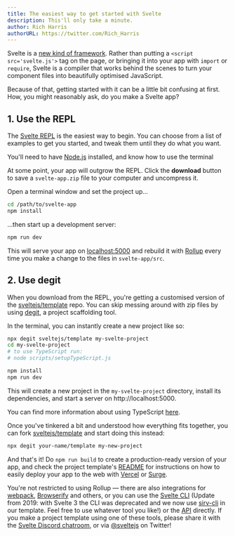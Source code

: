 ```yaml
---
title: The easiest way to get started with Svelte
description: This'll only take a minute.
author: Rich Harris
authorURL: https://twitter.com/Rich_Harris
---
```


Svelte is a [new kind of framework](/blog/frameworks-without-the-framework). Rather than putting a `<script src='svelte.js'>` tag on the page, or bringing it into your app with `import` or `require`, Svelte is a compiler that works behind the scenes to turn your component files into beautifully optimised JavaScript.

Because of that, getting started with it can be a little bit confusing at first. How, you might reasonably ask, do you make a Svelte app?


## 1. Use the REPL

The [Svelte REPL](/repl) is the easiest way to begin. You can choose from a list of examples to get you started, and tweak them until they do what you want.

<aside><p>You'll need to have <a href="https://nodejs.org/">Node.js</a> installed, and know how to use the terminal</p></aside>

At some point, your app will outgrow the REPL. Click the **download** button to save a `svelte-app.zip` file to your computer and uncompress it.

Open a terminal window and set the project up...

```bash
cd /path/to/svelte-app
npm install
```

...then start up a development server:

```bash
npm run dev
```

This will serve your app on [localhost:5000](http://localhost:5000) and rebuild it with [Rollup](https://rollupjs.org) every time you make a change to the files in `svelte-app/src`.


## 2. Use degit

When you download from the REPL, you're getting a customised version of the [sveltejs/template](https://github.com/sveltejs/template) repo. You can skip messing around with zip files by using [degit](https://github.com/Rich-Harris/degit), a project scaffolding tool.

In the terminal, you can instantly create a new project like so:

```bash
npx degit sveltejs/template my-svelte-project
cd my-svelte-project
# to use TypeScript run:
# node scripts/setupTypeScript.js

npm install
npm run dev
```

This will create a new project in the `my-svelte-project` directory, install its dependencies, and start a server on http://localhost:5000.

You can find more information about using TypeScript [here](/blog/svelte-and-typescript).

Once you've tinkered a bit and understood how everything fits together, you can fork [sveltejs/template](https://github.com/sveltejs/template) and start doing this instead:

```bash
npx degit your-name/template my-new-project
```

And that's it! Do `npm run build` to create a production-ready version of your app, and check the project template's [README](https://github.com/sveltejs/template/blob/master/README.md) for instructions on how to easily deploy your app to the web with [Vercel](https://vercel.com) or [Surge](http://surge.sh/).

You're not restricted to using Rollup — there are also integrations for [webpack](https://github.com/sveltejs/svelte-loader), [Browserify](https://github.com/tehshrike/sveltify) and others, or you can use the [Svelte CLI](https://github.com/sveltejs/svelte-cli) (Update from 2019: with Svelte 3 the CLI was deprecated and we now use [sirv-cli](https://www.npmjs.com/package/sirv-cli) in our template. Feel free to use whatever tool you like!) or the [API](https://github.com/sveltejs/svelte/tree/v2#api) directly. If you make a project template using one of these tools, please share it with the [Svelte Discord chatroom](chat), or via [@sveltejs](https://twitter.com/sveltejs) on Twitter!
